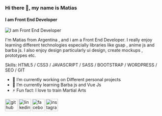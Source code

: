 ### Hi there 👋, my name is Matias
#### I am Front End Developer
![I am Front End Developer](https://scontent.faep8-1.fna.fbcdn.net/v/t1.0-9/118095872_3204122606337060_7089690340429955930_o.jpg?_nc_cat=103&_nc_sid=730e14&_nc_eui2=AeFNn8hyCq-eduEKMrTZU-ZhaSbYsQAIq49pJtixAAirj5N2dMzIy7YNQDRe7w5e8iq8GxA474k90Qo52smUEMio&_nc_ohc=zJOL50EWz7wAX-IHPB5&_nc_ht=scontent.faep8-1.fna&oh=394f53f56ee9738d0e40a7a4f83b3c38&oe=5F68D703)

I'm Matias from Argentina , and i am a Front End Developer. I really enjoy learning different technologies especially libraries like gsap , anime js and barba js.
I also enjoy design particularly ui design,  create mockups , prototypes 
etc.

Skills: HTML5 / CSS3 / JAVASCRIPT / SASS / BOOTSTRAP / WORDPRESS / SEO / GIT 

- 🔭 I’m currently working on  Different personal projects 
- 🌱 I’m currently learning Barba js and Vue Js 
- ⚡ Fun fact: I love to train Martial Arts  


[<img src='https://cdn.jsdelivr.net/npm/simple-icons@3.0.1/icons/github.svg' alt='github' height='40'>](https://github.com/matiasbacelar98)  [<img src='https://cdn.jsdelivr.net/npm/simple-icons@3.0.1/icons/linkedin.svg' alt='linkedin' height='40'>](https://www.linkedin.com/in/matias-bacelar-371140199/)  [<img src='https://cdn.jsdelivr.net/npm/simple-icons@3.0.1/icons/facebook.svg' alt='facebook' height='40'>](https://www.facebook.com/matias.bacelar.5)  [<img src='https://cdn.jsdelivr.net/npm/simple-icons@3.0.1/icons/instagram.svg' alt='instagram' height='40'>](https://www.instagram.com/matibace/)  
